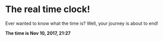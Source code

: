# The real time clock!

Ever wanted to know what the time is? Well, your journey is about to end!

**The time is Nov 10, 2017, 21:27**